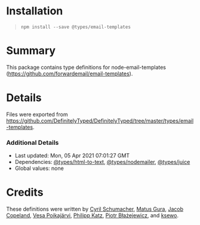 # Installation
> `npm install --save @types/email-templates`

# Summary
This package contains type definitions for node-email-templates (https://github.com/forwardemail/email-templates).

# Details
Files were exported from https://github.com/DefinitelyTyped/DefinitelyTyped/tree/master/types/email-templates.

### Additional Details
 * Last updated: Mon, 05 Apr 2021 07:01:27 GMT
 * Dependencies: [@types/html-to-text](https://npmjs.com/package/@types/html-to-text), [@types/nodemailer](https://npmjs.com/package/@types/nodemailer), [@types/juice](https://npmjs.com/package/@types/juice)
 * Global values: none

# Credits
These definitions were written by [Cyril Schumacher](https://github.com/cyrilschumacher), [Matus Gura](https://github.com/gurisko), [Jacob Copeland](https://github.com/blankstar85), [Vesa Poikajärvi](https://github.com/vesse), [Philipp Katz](https://github.com/qqilihq), [Piotr Błażejewicz](https://github.com/peterblazejewicz), and [ksewo](https://github.com/ksewo).
